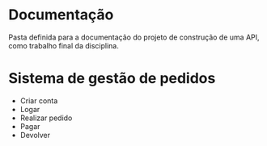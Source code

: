 # Documentação

Pasta definida para a documentação do projeto de construção de uma API, como trabalho final da disciplina.

# Sistema de gestão de pedidos

* Criar conta
* Logar
* Realizar pedido
* Pagar
* Devolver
